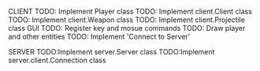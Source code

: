 CLIENT
TODO: Implement Player class
TODO: Implement client.Client class
TODO: Implement client.Weapon class
TODO: Implement client.Projectile class
GUI
    TODO: Register key and mosue commands
    TODO: Draw player and other entities
    TODO: Implement 'Connect to Server'

SERVER
TODO:Implement server.Server class
TODO:Implement server.client.Connection class
